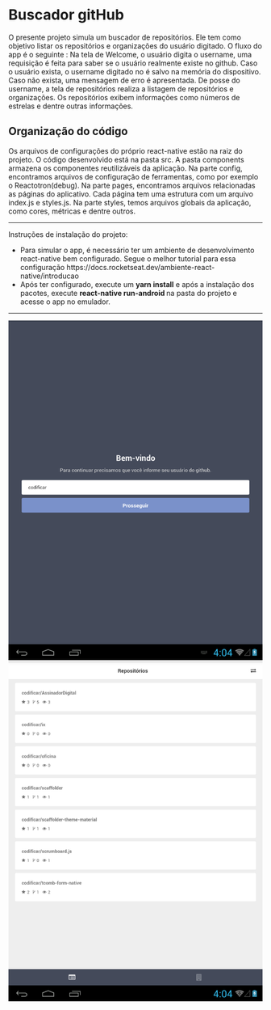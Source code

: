<h1>Buscador gitHub </h1>

<p>
O presente projeto simula um buscador de repositórios. Ele tem como objetivo listar os repositórios e organizações do usuário digitado. O fluxo do app é o seguinte : Na tela de Welcome, o usuário digita o username, uma requisição é feita para saber se o usuário realmente existe no github. Caso o usuário exista, o username digitado no <TextInput /> é salvo na memória do dispositivo. Caso não exista, uma mensagem de erro é apresentada. De posse do username, a tela de repositórios realiza a listagem de repositórios e organizações. Os repositórios exibem informações como números de estrelas e dentre outras informações.
</p>

<h2>Organização do código </h2>

<p>
Os arquivos de configurações do próprio react-native estão na raiz do projeto. O código desenvolvido está na pasta src.
A pasta components armazena os componentes reutilizáveis da aplicação. Na parte config, encontramos arquivos de configuração de ferramentas, como por exemplo o Reactotron(debug).
Na parte pages, encontramos arquivos relacionadas as páginas do aplicativo. Cada página tem uma estrutura com um arquivo index.js e styles.js. Na parte styles, temos arquivos globais
da aplicação, como cores, métricas e dentre outros.
</p>

<hr>

Instruções de instalação do projeto:
<ul>
  <li>Para simular o app, é necessário ter um ambiente de desenvolvimento react-native bem configurado. Segue o melhor tutorial para essa configuração https://docs.rocketseat.dev/ambiente-react-native/introducao </li>
  <li> Após ter configurado, execute um <b>yarn install</b> e após a instalação dos pacotes, execute <b> react-native run-android </b> na pasta do projeto e acesse o app no emulador. </li>
</ul>

<hr>
<img src="assets/1.png" >
<img src="assets/2.png" >
